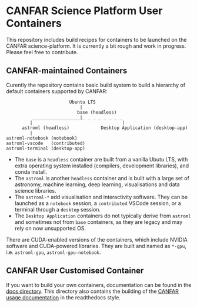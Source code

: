 # CANFAR Science Platform User Containers

This repository includes build recipes for containers to be launched on the CANFAR science-platform. It is currently a bit rough and work in progress. 
Please feel free to contribute.

## CANFAR-maintained Containers
Curently the repository contains basic build system to build a hierarchy of default containers supported by CANFAR:

```
	                    Ubuntu LTS
	                        |
		                   base (headless)
	      __________________|_ _ _ _ _ _ _ _
         |                                  | 
	  astroml (headless)            Desktop Application (desktop-app)
         |
astroml-notebook (notebook) 
astroml-vscode   (contributed)
astroml-terminal (desktop-app)
 ```

- The `base` is a `headless` container are built from a vanilla Ubutu LTS, with extra operating system installed (compilers, development libraries), and conda install.
- The `astroml` is another `headless` container and is built with a large set of astronomy, machine learning, deep learning, visualisations and data science libraries. 
- The `astroml-*` add visualisation and interactivity software. They can be launched as a `notebook` session, a `contributed` VSCode session, or a terminal through a `desktop` session.
- The `Desktop Application` containers do not typically derive from `astroml` and sometimes not from `base` containers, as they are legacy and may rely on now unsupported OS.

There are CUDA-enabled versions of the containers, which include NVIDIA software and CUDA-powered libraries. They are built and named as `*-gpu`, i.e. `astroml-gpu`, `astroml-gpu-notebook`.

## CANFAR User Customised Container
If you want to build your own containers, documentation can be found in the [docs directory](docs).
This directory also contains the building of the [CANFAR usage documentation](https://canfar-scienceportal.readthedocs.io/en/latest/) in the readthedocs style.
